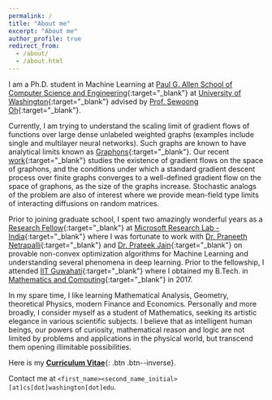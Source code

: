 ```yaml
---
permalink: /
title: "About me"
excerpt: "About me"
author_profile: true
redirect_from: 
  - /about/
  - /about.html
---
```


I am a Ph.D. student in Machine Learning at [Paul G. Allen School of Computer Science and Engineering](https://www.cs.washington.edu/){:target="_blank"} at [University of Washington](https://www.washington.edu/){:target="_blank"} advised by [Prof. Sewoong Oh](https://homes.cs.washington.edu/~sewoong/){:target="_blank"}.

Currently, I am trying to understand the scaling limit of gradient flows of functions over large dense unlabeled weighted graphs (examples include single and multilayer neural networks). Such graphs are known to have analytical limits known as [Graphons](https://en.wikipedia.org/wiki/Graphon){:target="_blank"}. Our recent [work](https://arxiv.org/abs/2111.09459){:target="_blank"} studies the existence of gradient flows on the space of graphons, and the conditions under which a standard gradient descent process over finite graphs converges to a well-defined gradient flow on the space of graphons, as the size of the graphs increase. Stochastic analogs of the problem are also of interest where we provide mean-field type limits of interacting diffusions on random matrices.

Prior to joining graduate school, I spent two amazingly wonderful years as a [Research Fellow](https://www.microsoft.com/en-us/research/lab/microsoft-research-india/research-fellow-program/?#){:target="_blank"} at [Microsoft Research Lab - India](https://www.microsoft.com/en-us/research/lab/microsoft-research-india/){:target="_blank"} where I was fortunate to work with [Dr. Praneeth Netrapalli](https://praneethnetrapalli.org/){:target="_blank"} and [Dr. Prateek Jain](http://www.prateekjain.org/){:target="_blank"} on provable non-convex optimization algorithms for Machine Learning and understanding several phenomena in deep learning. Prior to the fellowship, I attended [IIT Guwahati](http://www.iitg.ernet.in/){:target="_blank"} where I obtained my B.Tech. in [Mathematics and Computing](https://www.iitg.ernet.in/maths/acads/btech_struct.php){:target="_blank"} in 2017.

In my spare time, I like learning Mathematical Analysis, Geometry, theoretical Physics, modern Finance and Economics. Personally and more broadly, I consider myself as a student of Mathematics, seeking its artistic elegance in various scientific subjects. I believe that as intelligent human beings, our powers of curiosity, mathematical reason and logic are not limited by problems and applications in the physical world, but transcend them opening illimitable possibilities.


Here is my [__Curriculum Vitae__](\files\Raghav_CV.pdf){: .btn .btn--inverse}.

Contact me at `<first_name><second_name_initial>[at]cs[dot]washington[dot]edu`.
